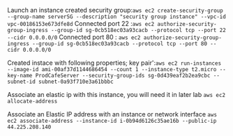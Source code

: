 Launch an instance 
created security group:`aws ec2 create-security-group --group-name serverSG --description "security group instance" --vpc-id vpc-00186153e673dfe8d`
Connected  port 22 :`aws ec2 authorize-security-group-ingress --group-id sg-0cb518ec03a93cacb --protocol tcp --port 22 --cidr 0.0.0.0/0`
Connected port 80 : `aws ec2 authorize-security-group-ingress --group-id sg-0cb518ec03a93cacb --protocol tcp --port 80 --cidr 0.0.0.0/0`
 
Created instace with following properties; key pair':`aws ec2 run-instances --image-id ami-00af37d1144686454 --count 1 --instance-type t2.micro --key-name ProdCafeServer --security-group-ids sg-0d439eaf2b2ea9cbc --subnet-id subnet-0a93f710e3a61bbbc`

 Associate an elastic ip with this instance, you will need it in later lab
 `aws ec2 allocate-address`

 Associate an Elastic IP address with an instance or network interface
 `aws ec2 associate-address --instance-id i-0b94d6126c35ae16b --public-ip 44.225.208.140`
 